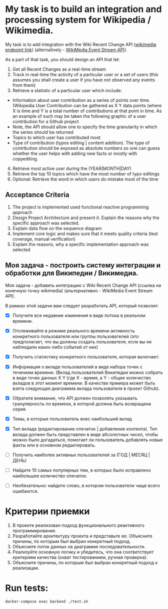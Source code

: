 # My task is to build an integration and processing system for Wikipedia / Wikimedia.

My task is to add integration with the Wiki Recent Change API  ([wikimedia endpoint link](https://en.wikipedia.org/w/api.php?action=help&modules=feedrecentchanges)) (alternatively - [WikiMedia Event Stream API](https://wikitech.wikimedia.org/wiki/Event_Platform/EventStreams)).

As a part of that task, you should design an API that let:
1. Get all Recent Changes as a real-time stream
2. Track in real-time the activity of a particular user or a set of users (this assumes you shall create a user if you have not observed any events from them) 
3. Retrieve a statistic of a particular user which include:
- Information about user contribution as a series of points over time. (Wikipedia User Contribution can be gathered as X Y data points (where X is time and Y is a total number of contributions at that point in time. As an example of such may be taken the following graphic of a user contribution for a Github project
- Note, the API should allow one to specify the time granularity in which the series should be returned 
- Topics to which user has contributed most
- Type of contribution (typos editing | content addition). The type of contribution should be exposed as absolute numbers so one can guess whether the user helps with adding new facts or mostly with copyediting.
4. Retrieve most active user during the (YEAR|MONTH|DAY)
5. Retrieve the top 10 topics which have the most number of typo editings
6. Optional: Retrieve the word in which users do mistake most of the time


## Acceptance Criteria 

1. The project is implemented used functional reactive programming approach
2. Design Project Architecture and present it. Explain the reasons why the specific approach was selected.
3. Explain data flow on the sequence diagram
4. Implement core logic and makes sure that it meets quality criteria (test coverage, manual verification)
5. Explain the reasons, why a specific implementation approach was selected


## Моя задача - построить систему интеграции и обработки для Википедии / Викимедиа.

Моя задача - добавить интеграцию с Wiki Recent Change API (ссылка на конечную точку wikimedia) (альтернативно - WikiMedia Event Stream API).

В рамках этой задачи вам следует разработать API, который позволит:
- [x] Получите все недавние изменения в виде потока в реальном времени.
- [x] Отслеживайте в режиме реального времени активность конкретного пользователя или группы пользователей (это предполагает, что вы должны создать пользователя, если вы не наблюдали каких-либо событий от них)
- [x]  Получить статистику конкретного пользователя, которая включает:
- [x]  Информация о вкладе пользователей в виде набора точек с течением времени. (Вклад пользователей Википедии можно собрать в виде точек данных X Y (где X - время, а Y - общее количество вкладов в этот момент времени. В качестве примера может быть взята следующая диаграмма вклада пользователя в проект Github).
- [x]  Обратите внимание, что API должен позволять указывать гранулярность по времени, в которой должна быть возвращена серия.
- [x]  Темы, в которые пользователь внес наибольший вклад
- [x]  Тип вклада (редактирование опечаток | добавление контента). Тип вклада должен быть представлен в виде абсолютных чисел, чтобы можно было догадаться, помогает ли пользователь добавлять новые факты или в основном редактировать.
- [ ]  Получить наиболее активных пользователей за (ГОД | МЕСЯЦ | ДЕНЬ)
- [ ]  Найдите 10 самых популярных тем, в которых было исправлено наибольшее количество опечаток.
- [ ]  Необязательно: найдите слово, в котором пользователи чаще всего ошибаются.


# Критерии приемки

1. В проекте реализован подход функционального реактивного программирования.
2. Разработайте архитектуру проекта и представьте ее. Объясните причины, по которым был выбран конкретный подход.
3. Объясните поток данных на диаграмме последовательности.
4. Реализуйте основную логику и убедитесь, что она соответствует критериям качества (охват тестированием, ручная проверка).
5. Объясните причины, по которым был выбран конкретный подход к реализации.


# Run tests:
```
docker-compose exec backend ./test.sh
```